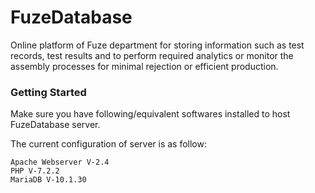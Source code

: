 # FuzeDatabase

Online platform of Fuze department for storing information such as test records, test results and to perform required analytics or monitor the assembly processes for minimal rejection or efficient production.

### Getting Started

Make sure you have following/equivalent softwares installed to host FuzeDatabase server.

The current configuration of server is as follow:

```
Apache Webserver V-2.4
PHP V-7.2.2
MariaDB V-10.1.30

```